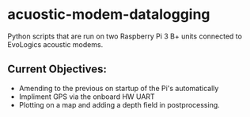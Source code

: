 # acuostic-modem-datalogging

Python scripts that are run on two Raspberry Pi 3 B+ units connected to EvoLogics acoustic modems.

## Current Objectives:

* Amending to the previous on startup of the Pi's automatically
* Impliment GPS via the onboard HW UART
* Plotting on a map and adding a depth field in postprocessing.
